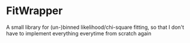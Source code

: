 # FitWrapper
A small library for (un-)binned likelihood/chi-square fitting, so that I don't have to implement everything everytime from scratch again
